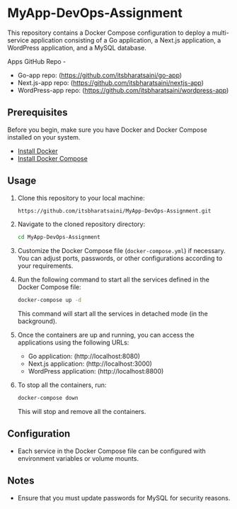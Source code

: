 # MyApp-DevOps-Assignment

This repository contains a Docker Compose configuration to deploy a multi-service application consisting of a Go application, a Next.js application, a WordPress application, and a MySQL database.

Apps GitHub Repo - 
- Go-app repo: (https://github.com/itsbharatsaini/go-app)
- Next.js-app repo: (https://github.com/itsbharatsaini/nextjs-app)
- WordPress-app repo: (https://github.com/itsbharatsaini/wordpress-app)

## Prerequisites

Before you begin, make sure you have Docker and Docker Compose installed on your system.

- [Install Docker](https://docs.docker.com/get-docker/)
- [Install Docker Compose](https://docs.docker.com/compose/install/)

## Usage

1. Clone this repository to your local machine:

    ```bash
    https://github.com/itsbharatsaini/MyApp-DevOps-Assignment.git
    ```

2. Navigate to the cloned repository directory:

    ```bash
    cd MyApp-DevOps-Assignment
    ```

3. Customize the Docker Compose file (`docker-compose.yml`) if necessary. You can adjust ports, passwords, or other configurations according to your requirements.

4. Run the following command to start all the services defined in the Docker Compose file:

    ```bash
    docker-compose up -d
    ```

    This command will start all the services in detached mode (in the background).

5. Once the containers are up and running, you can access the applications using the following URLs:

    - Go application: (http://localhost:8080)
    - Next.js application: (http://localhost:3000)
    - WordPress application: (http://localhost:8800)

6. To stop all the containers, run:

    ```bash
    docker-compose down
    ```

    This will stop and remove all the containers.

## Configuration

- Each service in the Docker Compose file can be configured with environment variables or volume mounts.

## Notes

- Ensure that you must update passwords for MySQL for security reasons.
